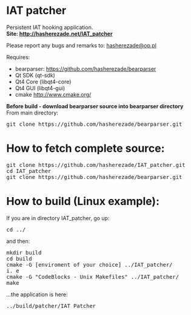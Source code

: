 IAT patcher 
==========
Persistent IAT hooking application.<br/>
<b>
Site: http://hasherezade.net/IAT_patcher
</b>

Please report any bugs and remarks to: hasherezade@op.pl<br/>

Requires:
+ bearparser: https://github.com/hasherezade/bearparser<br/>
+ Qt SDK (qt-sdk)<br/>
+ Qt4 Core (libqt4-core)<br/>
+ Qt4 GUI (libqt4-gui)<br/>
+ cmake http://www.cmake.org/<br/>

<b>Before build - download bearparser source into bearparser directory</b><br/>
From main directory:
<pre>git clone https://github.com/hasherezade/bearparser.git</pre>

How to fetch complete source:
===
<pre>
git clone https://github.com/hasherezade/IAT_patcher.git
cd IAT_patcher
git clone https://github.com/hasherezade/bearparser.git
</pre>

How to build (Linux example):
===
If you are in directory IAT_patcher, go up:
<pre>
cd ../
</pre>
and then:
<pre>
mkdir build
cd build
cmake -G [enviroment of your choice] ../IAT_patcher/
i. e
cmake -G "CodeBlocks - Unix Makefiles" ../IAT_patcher/
make
</pre>
...the application is here:
<pre>
../build/patcher/IAT_Patcher
</pre>

